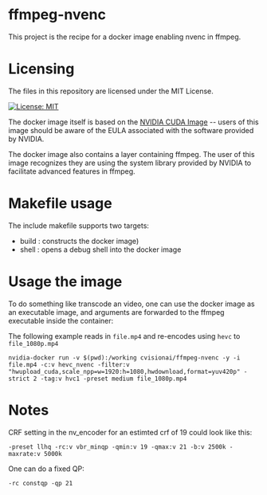 # ffmpeg-nvenc

This project is the recipe for a docker image enabling nvenc in ffmpeg.

# Licensing

The files in this repository are licensed under the MIT License.

[![License: MIT](https://img.shields.io/badge/License-MIT-yellow.svg)](https://opensource.org/licenses/MIT)

The docker image itself is based on the [NVIDIA CUDA Image](https://hub.docker.com/r/nvidia/cuda/) -- users of this image should be aware of the EULA associated
with the software provided by NVIDIA. 

The docker image also contains a layer containing ffmpeg. The user of this image
recognizes they are using the system library provided by NVIDIA to facilitate
advanced features in ffmpeg.

# Makefile usage

The include makefile supports two targets:

- build : constructs the docker image)
- shell : opens a debug shell into the docker image

# Usage the image

To do something like transcode an video, one can use the docker image as an
executable image, and arguments are forwarded to the ffmpeg executable inside
the container: 

The following example reads in `file.mp4` and re-encodes using `hevc` to
`file_1080p.mp4`

```
nvidia-docker run -v $(pwd):/working cvisionai/ffmpeg-nvenc -y -i file.mp4 -c:v hevc_nvenc -filter:v "hwupload_cuda,scale_npp=w=1920:h=1080,hwdownload,format=yuv420p" -strict 2 -tag:v hvc1 -preset medium file_1080p.mp4
```

# Notes

CRF setting in the nv_encoder for an estimted crf of 19 could look like this:

```
-preset llhq -rc:v vbr_minqp -qmin:v 19 -qmax:v 21 -b:v 2500k -maxrate:v 5000k
```

One can do a fixed QP:
```
-rc constqp -qp 21
```

